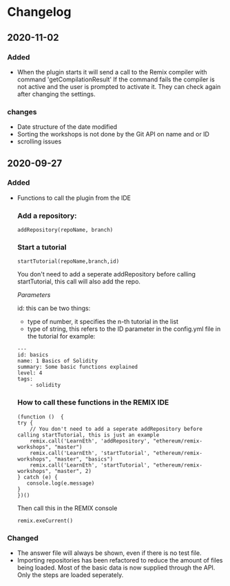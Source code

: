 # Changelog

## 2020-11-02

### Added

- When the plugin starts it will send a call to the Remix compiler with command 'getCompilationResult'
If the command fails the compiler is not active and the user is prompted to activate it. They can check again
after changing the settings.

### changes

- Date structure of the date modified
- Sorting the workshops is not done by the Git API on name and or ID
- scrolling issues

## 2020-09-27

### Added

- Functions to call the plugin from the IDE

    ### Add a repository:

    ```
    addRepository(repoName, branch)
    ```

    ### Start a tutorial
    
    ```
    startTutorial(repoName,branch,id)
    ```

    You don't need to add a seperate addRepository before calling startTutorial, this call will also add the repo.

    *Parameters*
    
    id: this can be two things:
    - type of number, it specifies the n-th tutorial in the list
    - type of string, this refers to the ID parameter in the config.yml file in the tutorial
    for example:

    ```
    --- 
    id: basics
    name: 1 Basics of Solidity
    summary: Some basic functions explained
    level: 4
    tags: 
        - solidity
    ```


    ### How to call these functions in the REMIX IDE

    ```
    (function ()  {
    try {
        // You don't need to add a seperate addRepository before calling startTutorial, this is just an example
        remix.call('LearnEth', 'addRepository', "ethereum/remix-workshops", "master")
        remix.call('LearnEth', 'startTutorial', "ethereum/remix-workshops", "master", "basics")
        remix.call('LearnEth', 'startTutorial', "ethereum/remix-workshops", "master", 2)
    } catch (e) {
       console.log(e.message)
    }
    })()
    ```
    
    Then call this in the REMIX console
    
    ```
    remix.exeCurrent()
    ```

### Changed
- The answer file will always be shown, even if there is no test file.
- Importing repositories has been refactored to reduce the amount of files being loaded. Most of the basic data is now supplied through the API. Only the steps are loaded seperately.
